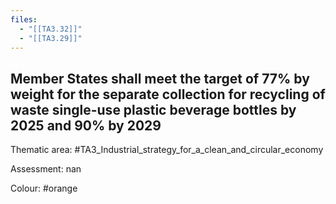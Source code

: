 ```yaml
---
files:
  - "[[TA3.32]]"
  - "[[TA3.29]]"
---
```

## Member States shall meet the target of 77% by weight for the separate collection for recycling of waste single-use plastic beverage bottles by 2025 and 90% by 2029

Thematic area: #TA3_Industrial_strategy_for_a_clean_and_circular_economy

Assessment: nan

Colour: #orange